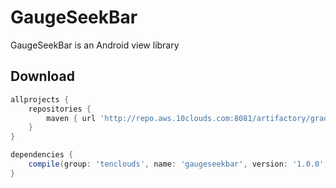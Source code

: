 # GaugeSeekBar
GaugeSeekBar is an Android view library

Download
--------

```gradle
allprojects {
    repositories {
        maven { url 'http://repo.aws.10clouds.com:8081/artifactory/gradle-dev-local/' }
    }
}

dependencies {
    compile(group: 'tenclouds', name: 'gaugeseekbar', version: '1.0.0', ext: 'aar')
}
```